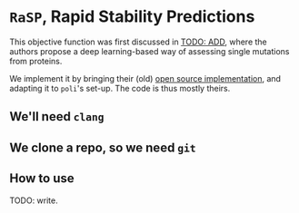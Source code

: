 # `RaSP`, Rapid Stability Predictions

This objective function was first discussed in [TODO: ADD](), where the authors propose a deep learning-based way of assessing single mutations from proteins.

We implement it by bringing their (old) [open source implementation](https://github.com/KULL-Centre/papers/tree/main/2022/ML-ddG-Blaabjerg-et-al), and adapting it to `poli`'s set-up. The code is thus mostly theirs.

## We'll need `clang`

## We clone a repo, so we need `git`

## How to use

TODO: write.
